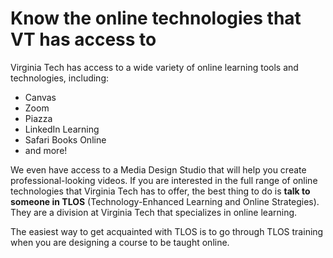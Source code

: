 # Know the online technologies that VT has access to

Virginia Tech has access to a wide variety of online learning tools and technologies, including:

* Canvas
* Zoom
* Piazza
* LinkedIn Learning
* Safari Books Online
* and more!

We even have access to a Media Design Studio that will help you create professional-looking videos. If you are interested in the full range of online technologies that Virginia Tech has to offer, the best thing to do is **talk to someone in TLOS** (Technology-Enhanced Learning and Online Strategies). They are a division at Virginia Tech that specializes in online learning.

The easiest way to get acquainted with TLOS is to go through TLOS training when you are designing a course to be taught online.
